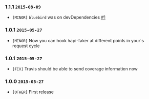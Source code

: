 ### 1.1.1 `2015-08-09`
  * `[MINOR]` `bluebird` was on devDependencies [#1](https://goo.gl/5bZ3Ki)

### 1.0.1 `2015-05-27`
  * `[MINOR]` Now you can hook hapi-faker at different points in your's request cycle

### 1.0.1 `2015-05-27`
  * `[FIX]` Travis should be able to send coverage information now

### 1.0.0 `2015-05-27`
  * `[OTHER]` First release
